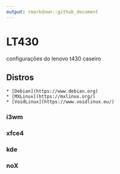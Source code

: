 ```yaml
---
output: rmarkdown::github_document
---
```


# LT430
configurações do lenovo t430 caseiro

## Distros
	* [Debian](https://www.debian.org)
	* [MXLinux](https://mxlinux.org/)
	* [VoidLinux](https://www.voidlinux.eu/)

### i3wm



### xfce4



### kde



### noX
